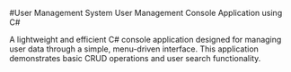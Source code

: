 #User Management System
User Management Console Application using C#

A lightweight and efficient C# console application designed for managing user data through a simple, menu-driven interface. This application demonstrates basic CRUD operations and user search functionality.

